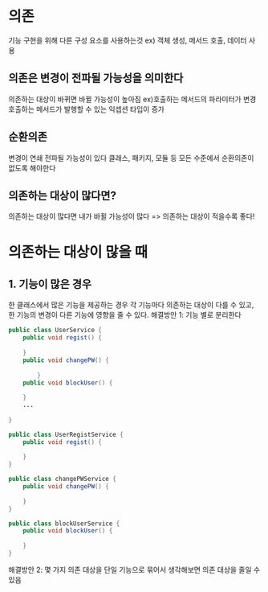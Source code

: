# 의존
기능 구현을 위해 다른 구성 요소를 사용하는것
ex) 객체 생성, 메서드 호출, 데이터 사용

## 의존은 변경이 전파될 가능성을 의미한다
의존하는 대상이 바뀌면 바뀔 가능성이 높아짐
ex)호출하는 메서드의 파라미터가 변경
   호출하는 메서드가 발행할 수 있는 익셉션 타입이 증가
## 순환의존
변경이 연쇄 전파될 가능성이 있다
클래스, 패키지, 모듈 등 모든 수준에서 순환의존이 없도록 해야한다

## 의존하는 대상이 많다면?

의존하는 대상이 많다면 내가 바뀔 가능성이 많다  => 의존하는 대상이 적을수록 좋다!

# 의존하는 대상이 많을 때
## 1. 기능이 많은 경우
한 클래스에서 많은 기능을 제공하는 경우
각 기능마다 의존하는 대상이 다를 수 있고, 한 기능의 변경이 다른 기능에 영향을 줄 수 있다.
해결방안 1: 기능 별로 분리한다
```JAVA
public class UserService {
	public void regist() {
		
	}
	public void changePW() {
			
		}
	public void blockUser() {
		
	}
	...
	
}
```
```JAVA
public class UserRegistService {
	public void regist() {
		
	}
}

public class changePWService {
	public void changePW() {
		
	}
}

public class blockUserService {
	public void blockUser() {
		
	}
}
```
해결방안 2: 몇 가지 의존 대상을 단일 기능으로 묶어서 생각해보면 의존 대상을 줄일 수 있음

